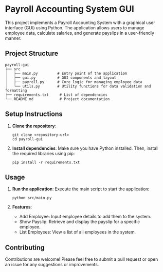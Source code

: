 # Payroll Accounting System GUI

This project implements a Payroll Accounting System with a graphical user interface (GUI) using Python. The application allows users to manage employee data, calculate salaries, and generate payslips in a user-friendly manner.

## Project Structure

```
payroll-gui
├── src
│   ├── main.py         # Entry point of the application
│   ├── gui.py          # GUI components and layout
│   ├── payroll.py      # Core logic for managing employee data
│   └── utils.py        # Utility functions for data validation and formatting
├── requirements.txt     # List of dependencies
└── README.md            # Project documentation
```

## Setup Instructions

1. **Clone the repository**:
   ```
   git clone <repository-url>
   cd payroll-gui
   ```

2. **Install dependencies**:
   Make sure you have Python installed. Then, install the required libraries using pip:
   ```
   pip install -r requirements.txt
   ```

## Usage

1. **Run the application**:
   Execute the main script to start the application:
   ```
   python src/main.py
   ```

2. **Features**:
   - Add Employee: Input employee details to add them to the system.
   - Show Payslip: Retrieve and display the payslip for a specific employee.
   - List Employees: View a list of all employees in the system.

## Contributing

Contributions are welcome! Please feel free to submit a pull request or open an issue for any suggestions or improvements.